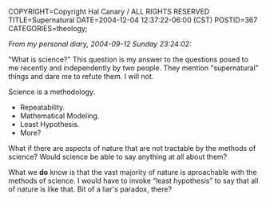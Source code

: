 COPYRIGHT=Copyright Hal Canary / ALL RIGHTS RESERVED
TITLE=Supernatural
DATE=2004-12-04 12:37:22-06:00 (CST)
POSTID=367
CATEGORIES=theology;

_From my personal diary, 2004-09-12 Sunday 23:24:02:_

"What is science?" This question is my answer to the questions posed to me recently and independently by two people. They mention "supernatural" things and dare me to refute them. I will not.

Science is a methodology.

*   Repeatability.
*   Mathematical Modeling.
*   Least Hypothesis.
*   More?

What if there are aspects of nature that are not tractable by the methods of science? Would science be able to say anything at all about them?

What we **do** know is that the vast majority of nature is aproachable with the methods of science. I would have to invoke “least hypothesis” to say that all of nature is like that. Bit of a liar's paradox, there?
